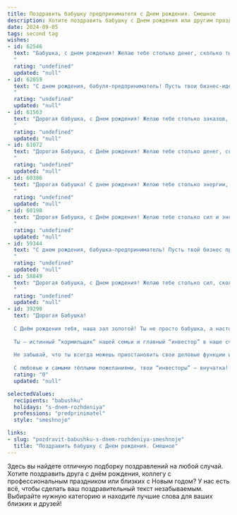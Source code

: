 ```yaml
---
title: Поздравить бабушку предпринимателя c Днем рождения. Смешное
description: Хотите поздравить бабушку c Днем рождения или другим праздником? Наш ИИ создаст незабываемое поздравление, а вы обязательно выделитесь среди других.  
date: 2024-09-05
tags: second tag
wishes:
- id: 62546
  text: "Бабушка, с днем рождения! Желаю тебе столько денег, сколько ты заработала на своих сделках, и столько здоровья, чтобы потратить их на себя любимую! 🎉💰  Ты - настоящий предприниматель, не сдаешься ни перед какими трудностями, как настоящий бизнес-вумен 💪.  Пусть каждый день приносит радость, ну а мы, как верные компаньоны, всегда будем рядом, чтобы помочь тебе в нужный момент! 😉🥂
  "
  rating: "undefined"
  updated: "null"
- id: 62059
  text: "С днем рождения, бабуля-предприниматель! Пусть твои бизнес-идеи будут такими же гениальными, как твои торты, а конкуренты - такими же безобидными, как твои внуки! 🎉
  "
  rating: "undefined"
  updated: "null"
- id: 61563
  text: "Дорогая бабушка, с Днем рождения! Желаю тебе столько заказов, что ты закружишься, как белка в колесе!  Пусть твой бизнес процветает, а прибыль растет, как на дрожжах!  Будь здорова, бодра и полна энергии, чтобы покорять новые вершины предпринимательства! 🥳🎉
  "
  rating: "undefined"
  updated: "null"
- id: 61072
  text: "Дорогая Бабушка, с Днём рождения! Желаю тебе столько денег, сколько ты сможешь потратить, и столько сил, сколько нужно, чтобы их заработать! 😜 Пусть твой бизнес процветает, а конкуренты завидуют! 💰🎉
  "
  rating: "undefined"
  updated: "null"
- id: 60386
  text: "Дорогая бабушка! С днем рождения! Желаю тебе столько энергии, сколько у тебя было в твои 18, чтобы покорять новые бизнес-вершины! Пусть твой бизнес процветает, а конкуренты завидуют! 😉🥂
  "
  rating: "undefined"
  updated: "null"
- id: 60198
  text: "Дорогая Бабушка, с Днём рождения! Желаю тебе столько сил и энергии, чтобы ты могла продолжать строить свою предпринимательскую империю, не уставая! Пусть твои дела процветают, как в твои лучшие времена, и пусть твои конкуренты завидуют твоей деловой хватке!
  "
  rating: "undefined"
  updated: "null"
- id: 59344
  text: "С днем рождения, бабушка-предприниматель! Пусть твой бизнес процветает, как твой внук (внучка) растет! 😂  Желаю тебе не только прибыли, но и  здоровья, чтобы успевать все: и внуков баловать, и империю строить!
  "
  rating: "undefined"
  updated: "null"
- id: 58849
  text: "Дорогая бабушка, с Днем рождения! Желаю тебе столько сил, сколько у тебя было в молодости, когда ты строила свой бизнес, и столько клиентов, сколько у тебя сейчас внуков! 🎉💰🥳
  "
  rating: "undefined"
  updated: "null"
- id: 39290
  text: "Дорогая Бабушка!
  
  С Днём рождения тебя, наша зал золотой! Ты не просто бабушка, а настоящий предприниматель – в твоём бизнесе по выращиванию внучат ты достигла вершин! Каждый раз, когда мы приходим в гости, ты как настоящий финансист, мудро планируешь, что именно предложить: печенье, варенье или вкусный суп.
  
  Ты – истинный “кормильщик” нашей семьи и главный “инвестор” в наше счастье! Пусть твой бизнес по количеству радостных моментов растёт так же быстро, как ты умудряешься готовить на кухне!
  
  Не забывай, что ты всегда можешь приостановить свои деловые функции и просто побаловать себя. Желаем тебе здоровья, спокойствия и много-много поводов для улыбок!
  
  С любовью и самыми тёплыми пожеланиями, твои “инвесторы” – внучатка! 🎉😊"
  rating: "0"
  updated: "null"

selectedValues:
  recipients: "babushku"
  holidays: "s-dnem-rozhdeniya"
  professions: "predprinimatel"
  style: "smeshnoje"

links:
- slug: "pozdravit-babushku-s-dnem-rozhdeniya-smeshnoje"
  title: "Поздравить бабушку c Днем рождения. Смешное"
---
```


Здесь вы найдете отличную подборку поздравлений на любой случай. 
Хотите поздравить друга с днём рождения, коллегу с профессиональным праздником или близких с Новым годом? У нас есть всё, чтобы сделать ваш поздравительный текст незабываемым. Выбирайте нужную категорию и находите лучшие слова для ваших близких и друзей!
